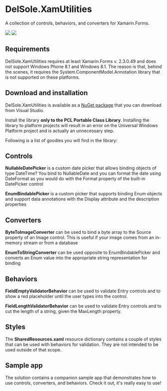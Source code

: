 # DelSole.XamUtilities
A collection of controls, behaviors, and converters for Xamarin.Forms. 

[![](https://img.shields.io/badge/nuget-v1.0.0-blue.svg)](https://www.nuget.org/packages/DelSole.XamUtilities/1.0.0)
![](https://img.shields.io/badge/release-stable-brightgreen.svg)

## Requirements

DelSole.XamUtilities requires at least Xamarin.Forms v. 2.3.0.49 and does not support Windows Phone 8.1 and Windows 8.1. The reason is that, behind the scenes, it requires the System.ComponentModel.Annotation library that is not supported on these platforms.

## Download and installation

DelSole.XamUtilities is available as a [NuGet package](https://www.nuget.org/packages/DelSole.XamUtilities/1.0.0) that you can download from Visual Studio.

Install the library **only to the PCL Portable Class Library**. Installing the library to platform projects will result in an error on the Universal Windows Platform project and is actually an unnecessary step.

Following is a list of goodies you will find in the library:

## Controls

**NullableDatePicker** is a custom date picker that allows binding objects of type DateTime? You bind to NullableDate and you can format the date using DateFormat as you would do with the Format property of the built-in DatePicker control

**EnumBindablePicker** is a custom picker that supports binding Enum objects and support data annotations with the Display attribute and the description properties


## Converters

**ByteToImageConverter** can be used to bind a byte array to the Source property of an Image control. This is useful if your image comes from an in-memory stream or from a database

**EnumToStringConverter** can be used opposite to EnumBindablePicker and converts an Enum value into the appropriate string representation for binding

## Behaviors

**FieldEmptyValidatorBehavior** can be used to validate Entry controls and to show a red placeholder until the user types into the control.

**FieldLengthValidatorBehavior** can be used to validate Entry controls and to cut the length of a string, given the MaxLength property.

## Styles

The **SharedResources.xaml** resource dictionary contains a couple of styles that can be used with behaviors for validation. They are not intended to be used outside of that scope.

## Sample app

The solution contains a companion sample app that demonstrates how to use controls, converters, and behaviors. Check it out, it's really easy to use!


